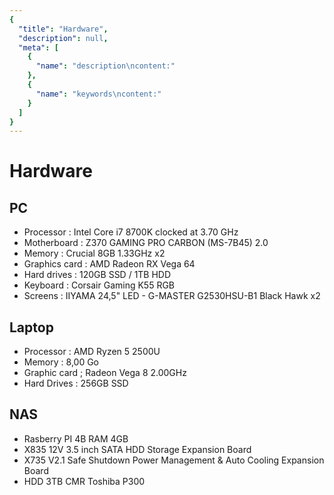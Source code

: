 ```yaml
---
{
  "title": "Hardware",
  "description": null,
  "meta": [
    {
      "name": "description\ncontent:"
    },
    {
      "name": "keywords\ncontent:"
    }
  ]
}
---
```


# Hardware

## PC

* Processor : Intel Core i7 8700K clocked at 3.70 GHz
* Motherboard : Z370 GAMING PRO CARBON (MS-7B45) 2.0
* Memory : Crucial 8GB 1.33GHz x2
* Graphics card : AMD Radeon RX Vega 64
* Hard drives : 120GB SSD / 1TB HDD
* Keyboard : Corsair Gaming K55 RGB
* Screens : IIYAMA 24,5" LED - G-MASTER G2530HSU-B1 Black Hawk x2

## Laptop

* Processor : AMD Ryzen 5 2500U
* Memory : 8,00 Go
* Graphic card ; Radeon Vega 8 2.00GHz
* Hard Drives : 256GB SSD

## NAS

* Rasberry PI 4B RAM 4GB
* X835 12V 3.5 inch SATA HDD Storage Expansion Board
* X735 V2.1 Safe Shutdown Power Management & Auto Cooling Expansion Board
* HDD 3TB CMR Toshiba P300